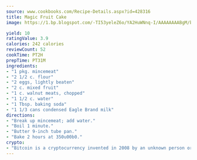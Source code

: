 ```yaml
---
source: www.cookbooks.com/Recipe-Details.aspx?id=428316
title: Magic Fruit Cake
image: https://1.bp.blogspot.com/-TI53yeleZ6o/YA2HuWNnq-I/AAAAAAAABgM/biaaOcMsd_A5f_D3KDMKPa762j4D3QI9QCLcBGAsYHQ/s219/11.png

yield: 10
ratingValue: 3.9
calories: 242 calories
reviewCount: 52
cookTime: PT2H
prepTime: PT31M
ingredients:
- "1 pkg. mincemeat"
- "2 1/2 c. flour"
- "2 eggs, lightly beaten"
- "2 c. mixed fruit"
- "1 c. walnut meats, chopped"
- "1 1/2 c. water"
- "1 Tbsp. baking soda"
- "1 1/3 cans condensed Eagle Brand milk"
directions:
- "Break up mincemeat; add water."
- "Boil 1 minute."
- "Butter 9-inch tube pan."
- "Bake 2 hours at 350u00b0."
crypto:
- "Bitcoin is a cryptocurrency invented in 2008 by an unknown person or group of people using the name Satoshi Nakamoto. The currency began use in 2009 when its implementation was released as open-source software. Bitcoin is a decentralized digital currency, without a central bank or single administrator that can be sent from user to user on the peer-to-peer bitcoin network without the need for intermediaries. Transactions are verified by network nodes through cryptography and recorded in a public distributed ledger called a blockchain. Bitcoins are created as a reward for a process known as mining. They can be exchanged for other currencies, products, and services. Research produced by the University of Cambridge estimated that in 2017, there were 2.9 to 5.8 million unique users using a cryptocurrency wallet, most of them using bitcoin."
---
```

